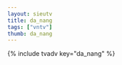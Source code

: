 ```yaml
--- 
layout: sieutv
title: da_nang
tags: ["vntv"]
thumb: da_nang
---
```

{% include tvadv key="da_nang" %}
